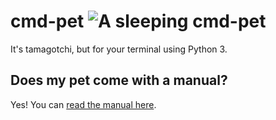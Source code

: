 # cmd-pet ![A sleeping cmd-pet](https://i.boring.host/1NOE8KDT.png)
It's tamagotchi, but for your terminal using Python 3.

## Does my pet come with a manual?
Yes! You can [read the manual here](https://github.com/cmdpet/cmd-pet/wiki).
